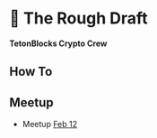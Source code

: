 # &#129531; The Rough Draft
__TetonBlocks Crypto Crew__

## How To

## Meetup
- Meetup [Feb 12](./meetup/feb-12/agenda.md)
